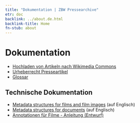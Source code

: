```yaml
---
title: "Dokumentation | ZBW Pressearchive"
etr: doc
backlink: ../about.de.html
backlink-title: Home
fn-stub: about
---
```


# Dokumentation

* [Hochladen von Artikeln nach Wikimedia Commons](commons_upload.de.html)
* [Urheberrecht Presseartikel](ipr.de.html)
* [Glossar](glossary.de.html)

## Technische Dokumentation

* [Metadata structures for films and film images](tech/film_meta.en.html) (auf Englisch)
* [Metadata structures for documents](tech/document_meta.en.html) (auf Englisch)
* [Annotationen für Filme - Anleitung (Entwurf)](tech/film_annotation.de.html)

